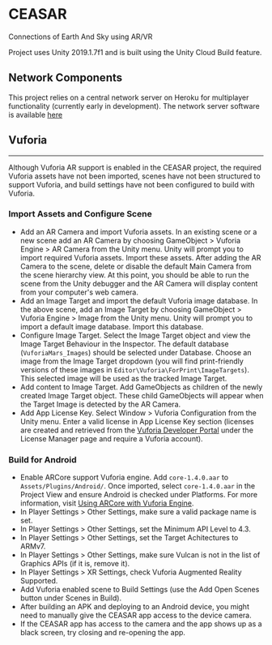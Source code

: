 # CEASAR
Connections of Earth And Sky using AR/VR

Project uses Unity 2019.1.7f1 and is built using the Unity Cloud Build feature.

## Network Components
This project relies on a central network server on Heroku for multiplayer functionality (currently early in development). The network server software is available [here](https://github.com/concord-consortium/CEASAR-server)

## Vuforia
---
Although Vuforia AR support is enabled in the CEASAR project, the required Vuforia assets have not been imported, scenes have not been structured to support Vuforia, and build settings have not been configured to build with Vuforia.

### Import Assets and Configure Scene
* Add an AR Camera and import Vuforia assets.  In an existing scene or a new scene add an AR Camera by choosing GameObject > Vuforia Engine > AR Camera from the Unity menu.  Unity will prompt you to import required Vuforia assets.  Import these assets.  After adding the AR Camera to the scene, delete or disable the default Main Camera from the scene hierarchy view.  At this point, you should be able to run the scene from the Unity debugger and the AR Camera will display content from your computer's web camera.
* Add an Image Target and import the default Vuforia image database. In the above scene, add an Image Target by choosing GameObject > Vuforia Engine > Image from the Unity menu. Unity will prompt you to import a default image database.  Import this database.  
* Configure Image Target.  Select the Image Target object and view the Image Target Behaviour in the Inspector.  The default database (`VuforiaMars_Images`) should be selected under Database.  Choose an image from the Image Target dropdown (you will find print-friendly versions of these images in `Editor\Vuforia\ForPrint\ImageTargets`). This selected image will be used as the tracked Image Target.
* Add content to Image Target.  Add GameObjects as children of the newly created Image Target object.  These child GameObjects will appear when the Target Image is detected by the AR Camera.
* Add App License Key.  Select Window > Vuforia Configuration from the Unity menu.  Enter a valid license in App License Key section (licenses are created and retrieved from the [Vuforia Developer Portal](https://developer.vuforia.com/) under the License Manager page and require a Vuforia account).

### Build for Android
* Enable ARCore support Vuforia engine.  Add `core-1.4.0.aar` to `Assets/Plugins/Android/`.  Once imported, select `core-1.4.0.aar` in the Project View and ensure Android is checked under Platforms.  For more information, visit [Using ARCore with Vuforia Engine](https://library.vuforia.com/content/vuforia-library/en/articles/Solution/arcore-with-vuforia.html).
* In Player Settings > Other Settings, make sure a valid package name is set.
* In Player Settings > Other Settings, set the Minimum API Level to 4.3.
* In Player Settings > Other Settings, set the Target Achitectures to ARMv7.
* In Player Settings > Other Settings, make sure Vulcan is not in the list of Graphics APIs (if it is, remove it).
* In Player Settings > XR Settings, check Vuforia Augmented Reality Supported.
* Add Vuforia enabled scene to Build Settings (use the Add Open Scenes button under Scenes in Build).
* After building an APK and deploying to an Android device, you might need to manually give the CEASAR app access to the device camera.
* If the CEASAR app has access to the camera and the app shows up as a black screen, try closing and re-opening the app.
